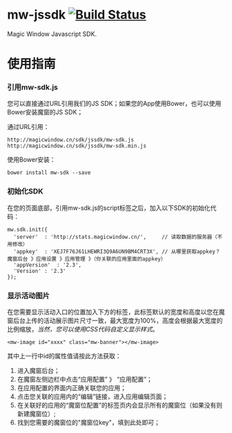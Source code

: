# mw-jssdk [![Build Status](https://travis-ci.org/magicwindow/mw-jssdk.svg)](https://travis-ci.org/magicwindow/mw-jssdk)

Magic Window Javascript SDK.

# 使用指南

### 引用mw-sdk.js
您可以直接通过URL引用我们的JS SDK；如果您的App使用Bower，也可以使用Bower安装魔窗的JS SDK；

通过URL引用：
```
http://magicwindow.cn/sdk/jssdk/mw-sdk.js
http://magicwindow.cn/sdk/jssdk/mw-sdk.min.js
```

使用Bower安装：
```
bower install mw-sdk --save
```

### 初始化SDK

在您的页面底部，引用mw-sdk.js的script标签之后，加入以下SDK的初始化代码：
```
mw.sdk.init({
  'server'  : 'http://stats.magicwindow.cn/',     // 读取数据的服务器（不用修改）
  'appkey'  : 'XEJ7F76J61LHEWRI3Q9A6UN9BM4CRT3X', // 从哪里获取appkey？魔窗后台 》应用设置 》应用管理 》（你关联的应用里面的appkey）
  'appVersion'  : '2.3',
  'Version' : '2.3'
});
```

### 显示活动图片

在您需要显示活动入口的位置加入下方的标签，此标签默认的宽度和高度以您在魔窗后台上传的活动展示图片尺寸一致，最大宽度为100%，高度会根据最大宽度的比例缩放，_当然，您可以使用CSS代码自定义显示样式_。
```
<mw-image id="xxxx" class="mw-banner"></mw-image>
```
其中上一行中id的属性值请按此方法获取：

1. 进入魔窗后台；
2. 在魔窗左侧边栏中点击“应用配置” 》 “应用配置”；
3. 在应用配置的界面内正确关联您的应用；
4. 点击您关联的应用内的“编辑”链接，进入应用编辑页面；
5. 在关联好的应用的“魔窗位配置”的标签页内会显示所有的魔窗位（如果没有则新建魔窗位）;
6. 找到您需要的魔窗位的"魔窗位key"，填到此处即可；

